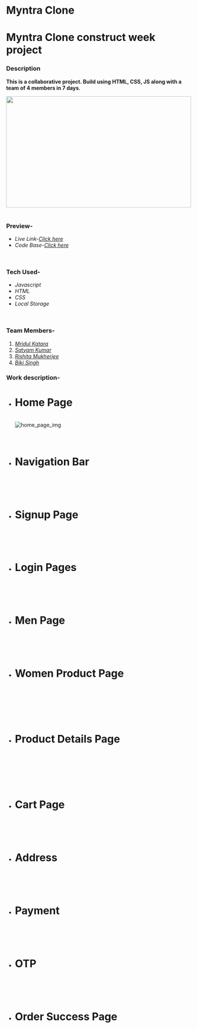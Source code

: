 # Myntra Clone


<h1>Myntra Clone construct week project</h1>
<h3>Description</h3>
<p><b>This is a collaborative project. Build using HTML, CSS, JS along with a team of 4 members in 7 days. </b></p>
<div><img src="./image-navbar/logo.png" height="300px" width="500px" alt=""></img></div>
<br/>
<h3>Preview-</h3>
<ul>
<li><i>Live Link-<a href="https://650b2f84de1078243d876e0c--effervescent-tulumba-71b6b7.netlify.app/" target="_blank">Click here</a></i></li>
<li><i>Code Base-<a href="https://github.com/MridulKatara/potent-toothbrush-7925" target="_blank">Click here</a></i></li>
</ul>
<br/>
<h3>Tech Used-</h3>
<ul>
<li><i>Javascript</i></li>
<li><i>HTML</i></li>
<li><i>CSS</i></li>
<li><i>Local Storage</i></li>
</ul>
<br/>
<h3>Team Members-</h3>
<ol>
<li><i><a href="https://www.linkedin.com/in/mridul-katara-a1a625151" target="_blank">Mridul Katara</a></i></li>
<li><i><a href="https://www.linkedin.com/in/satyam-kumar-676631148/" target="_blank">Satyam Kumar</a></i></li>
<li><i><a href="https://www.linkedin.com/in/rishitamukherjee01/" target="_blank">Rishita Mukherjee</a></i></li>
<li><i><a href="https://www.linkedin.com/in/bikisingh109/original_referer=" target="_blank">Biki Singh</a></i></li>
</ol>
<h3>Work description-</h3>
<ul list-style-type="square">

  <li><h1>Home Page</h1></br>
  <div><img src="./Readme images/home.png" alt="home_page_img"/></div>
  </br>
  </br>
<li><h1>Navigation Bar</h1></li></br>
  <div><img src="./Readme images/nav.png"  alt=""/></div>
  
  </br>
  </br>
<li><h1>Signup Page</h1></li></br>
  <div><img src="./Readme images/signup.png"  alt=""/></div>
  </br></br>
  
<li><h1>Login Pages</h1></li></br>
  <div><img src="./Readme images/login.png"  alt=""/></div>
  </br></br>
<li><h1>Men Page </h1></li></br>
  <div><img src="./Readme images/mens.png"  alt=""/></div>
  </br></br>
<li><h1>Women Product Page </h1></li></br>
  </br></br>
  <div><img src="./Readme images/womens.png"  alt=""/></div>
  </br></br>
<li><h1>Product Details Page </h1></li></br>
  </br></br>
  <div><img src="./Readme images/details.png"  alt=""/></div>
  </br></br>
<li><h1>Cart Page</h1></li></br>
  <div><img src="./Readme images/cart.png"  alt=""/></div>
 </br></br>
  
<li><h1>Address</h1></li></br>
  <div><img src="./Readme images/address.png"  alt=""/></div>
  </br></br>
<li><h1>Payment</h1></li></br>
  <div><img src="./Readme images/payment.png"  alt=""/></div>
  </br></br>
<li><h1>OTP</h1></li></br>
  <div><img src="./Readme images/otp.png"  alt=""/></div>
  </br></br>  
<li><h1>Order Success Page</h1></li></br>
  <div><img src="./Readme images/thankyou.png"  alt=""/></div>
  </br></br>
</ul>
<br/>
</br>
